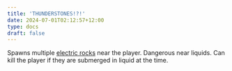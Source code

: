 ```yaml
---
title: 'THUNDERSTONES!?!'
date: 2024-07-01T02:12:57+12:00
type: docs
draft: false
---
```


Spawns multiple [electric rocks](https://noita.wiki.gg/wiki/Ukkoskivi) near the player. Dangerous near liquids. Can kill the player if they are submerged in liquid at the time.
